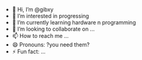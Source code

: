 - 👋 Hi, I’m @gibxy
- 👀 I’m interested in progressing
- 🌱 I’m currently learning hardware n programming
- 💞️ I’m looking to collaborate on ...
- 📫 How to reach me ...
- 😄 Pronouns: ?you need them?
- ⚡ Fun fact: ...


